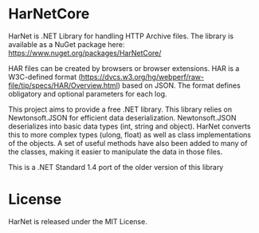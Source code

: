 HarNetCore
==========

HarNet is .NET Library for handling HTTP Archive files. The library is available as a NuGet package here: https://www.nuget.org/packages/HarNetCore/

HAR files can be created by browsers or browser extensions. HAR is a W3C-defined format (https://dvcs.w3.org/hg/webperf/raw-file/tip/specs/HAR/Overview.html) based on JSON. The format defines obligatory and optional parameters for each log.

This project aims to provide a free .NET library. This library relies on Newtonsoft.JSON for efficient data deserialization. Newtonsoft.JSON deserializes into basic data types (int, string and object). HarNet converts this to more complex types (ulong, float) as well as class implementations of the objects. A set of useful methods have also been added to many of the classes, making it easier to manipulate the data in those files.

This is a .NET Standard 1.4 port of the older version of this library

License
=======

HarNet is released under the MIT License.
